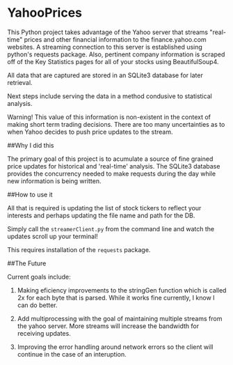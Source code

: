 YahooPrices
===========

This Python project takes advantage of the Yahoo server that streams "real-time" prices and other financial information to the finance.yahoo.com websites. A streaming connection to this server is established using python's requests package. Also, pertinent company information is scraped off of the Key Statistics pages for all of your stocks using BeautifulSoup4. 

All data that are captured are stored in an SQLite3 database for later retrieval.

Next steps include serving the data in a method condusive to statistical analysis.

Warning! This value of this information is non-existent in the context of making short term trading decisions. There are too many uncertainties as to when Yahoo decides to push price updates to the stream.

##Why I did this

The primary goal of this project is to acumulate a source of fine grained price updates for historical and 'real-time' analysis. The SQLite3 database provides the concurrency needed to make requests during the day while new information is being written.

##How to use it

All that is required is updating the list of stock tickers to reflect your interests and perhaps updating the file name and path for the DB.

Simply call the `streamerClient.py` from the command line and watch the updates scroll up your terminal!

This requires installation of the `requests` package.

##The Future

Current goals include:

1. Making eficiency improvements to the stringGen function which is called 2x for each byte that is parsed. While it works fine currently, I know I can do better. 

2. Add multiprocessing with the goal of maintaining multiple streams from the yahoo server. More streams will increase the bandwidth for receiving updates.

3. Improving the error handling around network errors so the client will continue in the case of an interuption.


